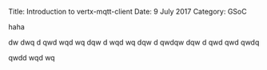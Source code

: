 Title: Introduction to vertx-mqtt-client
Date: 9 July 2017
Category: GSoC

haha

dw
dwq
d
qwd
wqd
wq
dqw
d
wqd
wq
dqw
d
qwdqw
dqw
d
qwd
qwd
qwdq

qwdd
wqd
wq